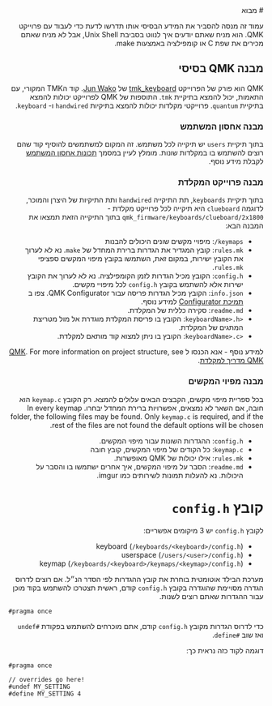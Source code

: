 <div dir="rtl" markdown="1">
# מבוא

עמוד זה מנסה להסביר את המידע הבסיסי אותו תדרשו לדעת כדי לעבוד עם פרוייקט QMK. הוא מניח שאתם יודעים איך לנווט בסביבת Unix Shell, אבל לא מניח שאתם מכירים את שפת C או קומפילציה באמצעות make.

## מבנה QMK בסיסי

QMK הוא פורק של הפרוייקט [tmk_keyboard](https://github.com/tmk/tmk_keyboard) של [Jun Wako](https://github.com/tmk). קוד הTMK המקורי, עם התאמות, יכול להמצא בתיקיית `tmk`. התוספות של QMK לפרוייקט יכולות להמצא בתיקיית `quantum`. פרוייקטי מקלדות יכולות להמצא בתיקיות `handwired` ו- `keyboard`.

### מבנה אחסון המשתמש

בתוך תיקיית `users` יש תיקייה לכל משתמש. זה המקום למשתמשים להוסיף קוד שהם רוצים להשתמש בו במקלדות שונות. מומלץ לעיין במסמך [תכונות אחסון המשתמש](feature_userspace.md) לקבלת מידע נוסף.

### מבנה פרוייקט המקלדת

בתוך תיקיית `keyboards`, תת התיקייה `handwired` ותת התיקיות של היצרן והמוכר, לדוגמה `clueboard` היא תיקייה לכל פרוייקט מקלדת - `qmk_firmware/keyboards/clueboard/2x1800` בתוך התיקייה הזאת תמצאו את המבנה הבא:


* `keymaps/`: מיפויי מקשים שונים היכולים להבנות
* `rules.mk`: קובץ המגדיר את הגדרות ברירת המחדל של `make`. נא לא לערוך את הקובץ ישירות, במקום זאת, השתמשו בקובץ מיפוי המקשים ספציפי `rules.mk`.
* `config.h`: הקובץ מכיל הגדרות לזמן הקומפילציה. נא לא לערוך את הקובץ ישירות אלא להשתמש בקובץ `config.h` לכל מיפויי מקשים.
* `info.json`: הקובץ מכיל הגדרות פריסה עבור QMK Configurator. צפו ב [תמיכת Configurator](reference_configurator_support.md) למידע נוסף.
* `readme.md`: סקירה כללית של המקלדת.
* `<keyboardName>.h`: הקובץ בו פריסת המקלדת מוגדרת אל מול מטריצת המתגים של המקלדת.
* `<keyboardName>.c`: הקובץ בו ניתן למצוא קוד מותאם למקלדת.

למידע נוסף - אנא הכנסו ל [QMK](hardware_keyboard_guidelines.md).
For more information on project structure, see [QMK מדריך למקלדת](hardware_keyboard_guidelines.md).

### מבנה מפיוי המקשים

בכל ספריית מיפוי מקשים, הקבצים הבאים עלולים להמצא. רק הקובץ `keymap.c` הוא חובה, אם השאר לא נמצאים, אפשרויות ברירת המחדל יבחרו.
In every keymap folder, the following files may be found. Only `keymap.c` is required, and if the rest of the files are not found the default options will be chosen.

* `config.h`: ההגדרות השונות עבור מיפוי המקשים.
* `keymap.c`: כל הקודים של מיפוי המקשים, קובץ חובה
* `rules.mk`: אילו יכולות של QMK מאופשרות.
* `readme.md`: הסבר על מיפוי המקשים, איך אחרים ישתמשו בו והסבר על היכולות. נא להעלות תמונות לשירותים כמו imgur.

# קובץ `config.h` 

לקובץ `config.h` יש 3 מיקומים אפשריים:

* keyboard (`/keyboards/<keyboard>/config.h`)
* userspace (`/users/<user>/config.h`)
* keymap (`/keyboards/<keyboard>/keymaps/<keymap>/config.h`)

מערכת הבילד אוטומטית בוחרת את קובץ ההגדרות לפי הסדר הנ״ל. אם רוצים לדרוס הגדרה מסויימת שהוגדרה בקובץ `config.h` קודם, ראשית תצטרכו להשתמש בקוד מוכן עבור ההגדרות שאתם רוצים לשנות.

<div dir="ltr"  markdown="1">

```
#pragma once
```

</div>

כדי לדרוס הגדרות מקובץ `config.h` קודם, אתם מוכרחים להשתמש בפקודת `#undef` ואז שוב `#define`.

דוגמה לקוד כזה נראית כך:
<div dir="ltr"  markdown="1">

```
#pragma once

// overrides go here!
#undef MY_SETTING
#define MY_SETTING 4
```

</div>
</div>